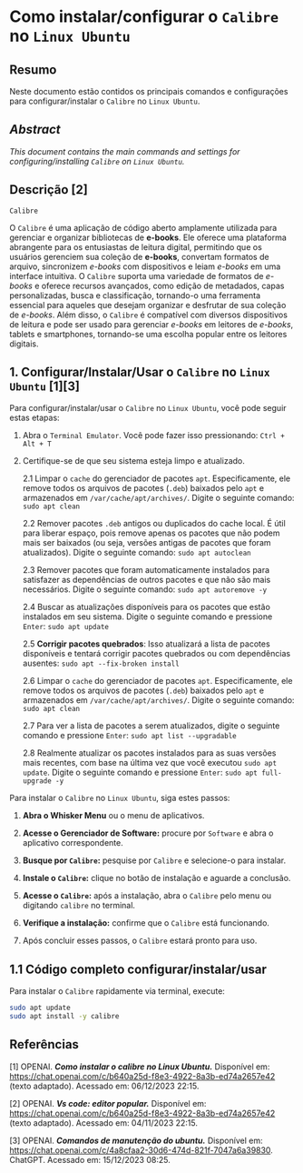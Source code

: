 # Como instalar/configurar o `Calibre` no `Linux Ubuntu`

## Resumo

Neste documento estão contidos os principais comandos e configurações para configurar/instalar o `Calibre` no `Linux Ubuntu`.

## _Abstract_

_This document contains the main commands and settings for configuring/installing `Calibre` on `Linux Ubuntu`._

## Descrição [2]

`Calibre`

O `Calibre` é uma aplicação de código aberto amplamente utilizada para gerenciar e organizar bibliotecas de __e-books__. Ele oferece uma plataforma abrangente para os entusiastas de leitura digital, permitindo que os usuários gerenciem sua coleção de __e-books__, convertam formatos de arquivo, sincronizem _e-books_ com dispositivos e leiam _e-books_ em uma interface intuitiva. O `Calibre` suporta uma variedade de formatos de _e-books_ e oferece recursos avançados, como edição de metadados, capas personalizadas, busca e classificação, tornando-o uma ferramenta essencial para aqueles que desejam organizar e desfrutar de sua coleção de _e-books_. Além disso, o `Calibre` é compatível com diversos dispositivos de leitura e pode ser usado para gerenciar _e-books_ em leitores de _e-books_, tablets e smartphones, tornando-se uma escolha popular entre os leitores digitais.

## 1. Configurar/Instalar/Usar o `Calibre` no `Linux Ubuntu` [1][3]

Para configurar/instalar/usar o `Calibre` no `Linux Ubuntu`, você pode seguir estas etapas:

1. Abra o `Terminal Emulator`. Você pode fazer isso pressionando: `Ctrl + Alt + T`
2. Certifique-se de que seu sistema esteja limpo e atualizado.

    2.1 Limpar o `cache` do gerenciador de pacotes `apt`. Especificamente, ele remove todos os arquivos de pacotes (`.deb`) baixados pelo `apt` e armazenados em `/var/cache/apt/archives/`. Digite o seguinte comando: `sudo apt clean`

    2.2 Remover pacotes `.deb` antigos ou duplicados do cache local. É útil para liberar espaço, pois remove apenas os pacotes que não podem mais ser baixados (ou seja, versões antigas de pacotes que foram atualizados). Digite o seguinte comando: `sudo apt autoclean`

    2.3 Remover pacotes que foram automaticamente instalados para satisfazer as dependências de outros pacotes e que não são mais necessários. Digite o seguinte comando: `sudo apt autoremove -y`

    2.4 Buscar as atualizações disponíveis para os pacotes que estão instalados em seu sistema. Digite o seguinte comando e pressione `Enter`: `sudo apt update`

    2.5 **Corrigir pacotes quebrados**: Isso atualizará a lista de pacotes disponíveis e tentará corrigir pacotes quebrados ou com dependências ausentes: `sudo apt --fix-broken install`

    2.6 Limpar o `cache` do gerenciador de pacotes `apt`. Especificamente, ele remove todos os arquivos de pacotes (`.deb`) baixados pelo `apt` e armazenados em `/var/cache/apt/archives/`. Digite o seguinte comando: `sudo apt clean`

    2.7 Para ver a lista de pacotes a serem atualizados, digite o seguinte comando e pressione `Enter`:  `sudo apt list --upgradable`

    2.8 Realmente atualizar os pacotes instalados para as suas versões mais recentes, com base na última vez que você executou `sudo apt update`. Digite o seguinte comando e pressione `Enter`: `sudo apt full-upgrade -y`

Para instalar o `Calibre` no `Linux Ubuntu`, siga estes passos:

1. **Abra o Whisker Menu** ou o menu de aplicativos.

2. **Acesse o Gerenciador de Software:** procure por `Software` e abra o aplicativo correspondente.

3. **Busque por `Calibre`:** pesquise por `Calibre` e selecione-o para instalar.

4. **Instale o `Calibre`:** clique no botão de instalação e aguarde a conclusão.

5. **Acesse o `Calibre`:** após a instalação, abra o `Calibre` pelo menu ou digitando `calibre` no terminal.

6. **Verifique a instalação:** confirme que o `Calibre` está funcionando.

7. Após concluir esses passos, o `Calibre` estará pronto para uso.


## 1.1 Código completo configurar/instalar/usar
Para instalar o `Calibre` rapidamente via terminal, execute:

```bash
sudo apt update
sudo apt install -y calibre
```

## Referências

[1] OPENAI. ***Como instalar o calibre no Linux Ubuntu.*** Disponível em: <https://chat.openai.com/c/b640a25d-f8e3-4922-8a3b-ed74a2657e42> (texto adaptado). Acessado em: 06/12/2023 22:15.

[2] OPENAI. ***Vs code: editor popular.*** Disponível em: <https://chat.openai.com/c/b640a25d-f8e3-4922-8a3b-ed74a2657e42> (texto adaptado). Acessado em: 04/11/2023 22:15.

[3] OPENAI. ***Comandos de manutenção do ubuntu.*** Disponível em: <https://chat.openai.com/c/4a8cfaa2-30d6-474d-821f-7047a6a39830>. ChatGPT. Acessado em: 15/12/2023 08:25.
